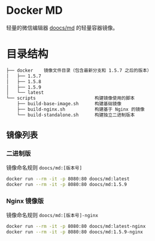 # Docker MD

轻量的微信编辑器 [doocs/md](https://github.com/doocs/md) 的轻量容器镜像。

# 目录结构

```bash
├── docker    镜像文件目录（包含最新分支和 1.5.7 之后的版本）
│   ├── 1.5.7
│   ├── 1.5.8
│   ├── 1.5.9
│   └── latest
└── scripts                      构建镜像使用的脚本
    ├── build-base-image.sh      构建基础镜像
    ├── build-nginx.sh           构建基于 Nginx 的镜像
    └── build-standalone.sh      构建独立二进制版本
```

## 镜像列表

### 二进制版

镜像命名规则 `doocs/md:[版本号]`

```bash
docker run --rm -it -p 8080:80 doocs/md:latest
docker run --rm -it -p 8080:80 doocs/md:1.5.9
```

### Nginx 镜像版

镜像命名规则 `doocs/md:[版本号]-nginx`

```bash
docker run --rm -it -p 8080:80 doocs/md:latest-nginx
docker run --rm -it -p 8080:80 doocs/md:1.5.9-nginx
```
